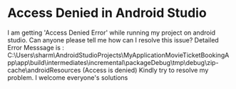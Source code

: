 
# Access Denied in Android Studio

I am getting 'Access Denied Error' while running my project on android studio. Can anyone please tell me how can I resolve this issue?
Detailed Error Messsage is :
C:\Users\sharm\AndroidStudioProjects\MyApplicationMovieTicketBookingApp\app\build\intermediates\incremental\packageDebug\tmp\debug\zip-cache\androidResources (Access is denied)
Kindly try to resolve my problem. I welcome everyone's solutions

        